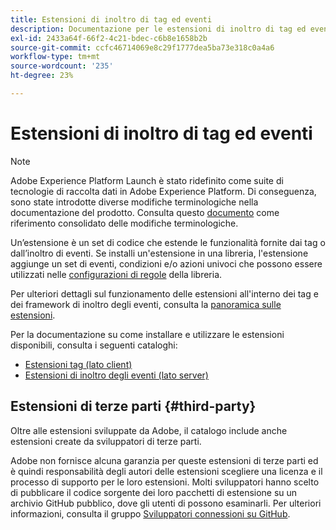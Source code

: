 ```yaml
---
title: Estensioni di inoltro di tag ed eventi
description: Documentazione per le estensioni di inoltro di tag ed eventi in Adobe Experience Platform.
exl-id: 2433a64f-66f2-4c21-bdec-c6b8e1658b2b
source-git-commit: ccfc46714069e8c29f1777dea5ba73e318c0a4a6
workflow-type: tm+mt
source-wordcount: '235'
ht-degree: 23%

---
```


# Estensioni di inoltro di tag ed eventi

>[!NOTE]
>
>Adobe Experience Platform Launch è stato ridefinito come suite di tecnologie di raccolta dati in Adobe Experience Platform. Di conseguenza, sono state introdotte diverse modifiche terminologiche nella documentazione del prodotto. Consulta questo [documento](../term-updates.md) come riferimento consolidato delle modifiche terminologiche.

Un’estensione è un set di codice che estende le funzionalità fornite dai tag o dall’inoltro di eventi. Se installi un&#39;estensione in una libreria, l&#39;estensione aggiunge un set di eventi, condizioni e/o azioni univoci che possono essere utilizzati nelle [configurazioni di regole](../ui/managing-resources/rules.md) della libreria.

Per ulteriori dettagli sul funzionamento delle estensioni all&#39;interno dei tag e dei framework di inoltro degli eventi, consulta la [panoramica sulle estensioni](../ui/managing-resources/extensions/overview.md).

Per la documentazione su come installare e utilizzare le estensioni disponibili, consulta i seguenti cataloghi:

* [Estensioni tag (lato client)](./client/overview.md)
* [Estensioni di inoltro degli eventi (lato server)](./server/overview.md)

## Estensioni di terze parti {#third-party}

Oltre alle estensioni sviluppate da Adobe, il catalogo include anche estensioni create da sviluppatori di terze parti.

Adobe non fornisce alcuna garanzia per queste estensioni di terze parti ed è quindi responsabilità degli autori delle estensioni scegliere una licenza e il processo di supporto per le loro estensioni. Molti sviluppatori hanno scelto di pubblicare il codice sorgente dei loro pacchetti di estensione su un archivio GitHub pubblico, dove gli utenti di possono esaminarli. Per ulteriori informazioni, consulta il gruppo [Sviluppatori connessioni su GitHub](https://github.com/Connections-Developers).
